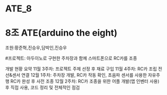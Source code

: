 # ATE_8
# 8조 ATE(arduino the eight)
조원:황준혁,진승우,담박인,진승우

#프로젝트: 아두이노로 구현한 주차장과 함께 스마트폰으로 RC카를 조종

개발 현황 요약
11월 3주차: 프로젝트 주제 선정 후 재료 구입
11월 4주차: RC카 조립 전선&센서 연결
12월 1주차: 주차장 개발, RC카 작동 확인, 초음파 센서를 사용한 자유주행 RC카 완성 후 사전 조종
12월 2주차: RC카 조종을 위한 어플 개발(앱 인벤터 사용) 후 직접 사용, 코드 정리 및 전체적인 점검
